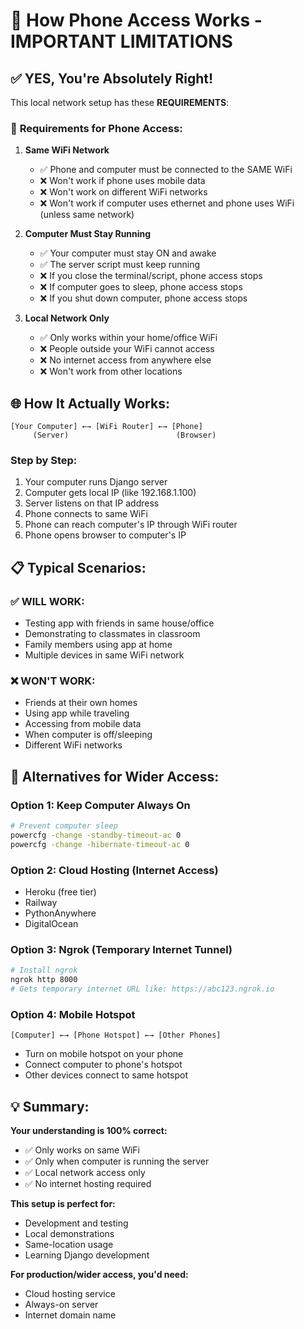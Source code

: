 # 📱 How Phone Access Works - IMPORTANT LIMITATIONS

## ✅ YES, You're Absolutely Right!

This local network setup has these **REQUIREMENTS**:

### 🔧 **Requirements for Phone Access:**

1. **Same WiFi Network**
   - ✅ Phone and computer must be connected to the SAME WiFi
   - ❌ Won't work if phone uses mobile data
   - ❌ Won't work on different WiFi networks
   - ❌ Won't work if computer uses ethernet and phone uses WiFi (unless same network)

2. **Computer Must Stay Running**
   - ✅ Your computer must stay ON and awake
   - ✅ The server script must keep running
   - ❌ If you close the terminal/script, phone access stops
   - ❌ If computer goes to sleep, phone access stops
   - ❌ If you shut down computer, phone access stops

3. **Local Network Only**
   - ✅ Only works within your home/office WiFi
   - ❌ People outside your WiFi cannot access
   - ❌ No internet access from anywhere else
   - ❌ Won't work from other locations

## 🌐 **How It Actually Works:**

```
[Your Computer] ←→ [WiFi Router] ←→ [Phone]
     (Server)                        (Browser)
```

### **Step by Step:**
1. Your computer runs Django server
2. Computer gets local IP (like 192.168.1.100)
3. Server listens on that IP address
4. Phone connects to same WiFi
5. Phone can reach computer's IP through WiFi router
6. Phone opens browser to computer's IP

## 📋 **Typical Scenarios:**

### ✅ **WILL WORK:**
- Testing app with friends in same house/office
- Demonstrating to classmates in classroom
- Family members using app at home
- Multiple devices in same WiFi network

### ❌ **WON'T WORK:**
- Friends at their own homes
- Using app while traveling
- Accessing from mobile data
- When computer is off/sleeping
- Different WiFi networks

## 🔄 **Alternatives for Wider Access:**

### **Option 1: Keep Computer Always On**
```bash
# Prevent computer sleep
powercfg -change -standby-timeout-ac 0
powercfg -change -hibernate-timeout-ac 0
```

### **Option 2: Cloud Hosting (Internet Access)**
- Heroku (free tier)
- Railway
- PythonAnywhere
- DigitalOcean

### **Option 3: Ngrok (Temporary Internet Tunnel)**
```bash
# Install ngrok
ngrok http 8000
# Gets temporary internet URL like: https://abc123.ngrok.io
```

### **Option 4: Mobile Hotspot**
```
[Computer] ←→ [Phone Hotspot] ←→ [Other Phones]
```
- Turn on mobile hotspot on your phone
- Connect computer to phone's hotspot
- Other devices connect to same hotspot

## 💡 **Summary:**

**Your understanding is 100% correct:**
- ✅ Only works on same WiFi
- ✅ Only when computer is running the server
- ✅ Local network access only
- ✅ No internet hosting required

**This setup is perfect for:**
- Development and testing
- Local demonstrations
- Same-location usage
- Learning Django development

**For production/wider access, you'd need:**
- Cloud hosting service
- Always-on server
- Internet domain name

